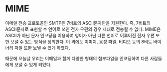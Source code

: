 # MIME

이메일 전송 프로토콜인 SMTP은 7비트의 ASCII문자만을 지원한다. 즉, 7비트의 ASCII문자로 표현할 수 언어로 쓰인 전자 우편의 경우 제대로 전송될 수 없다. MIME은 ASCII가 아닌 문자 인코딩을 이용하여 영어가 아닌 다른 언어로 이루어진 전자 우편 또한 보낼 수 있는 방식을 정의한다. 이 외에도 이미지, 음성 파일, 비디오 등의 8비트 바이너리 파일 또한 보낼 수 있게 하였다. 

때문에 오늘날 우리는 이메일과 함께 다양한 형태의 첨부파일을 인코딩하여 다른 사람들에게 보낼 수 있게 되었다.
